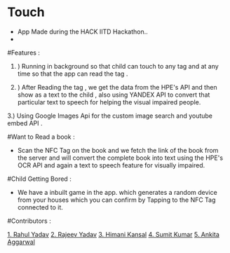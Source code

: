 # Touch


- App Made during the HACK IITD Hackathon..
- 
#Features :

1. ) Running in background so that child can touch to any tag and at any time so that the app can read the tag . 

2. ) After Reading the tag , we get the data from the HPE's API and then show as a text to the child , also  using YANDEX API to convert that particular text to speech for helping the visual impaired people.

3.) Using Google Images Api for the custom image search and youtube embed API .

#Want to Read a book :

- Scan the NFC Tag on the book and we fetch the link of the book from the server and will convert the complete book into text using the HPE's  OCR API and again a text to speech feature for visually impaired.

#Child Getting Bored :

- We have a inbuilt game in the app. which generates a random device from your houses which you can confirm by Tapping to the NFC Tag connected to it.


#Contributors :

[1. Rahul Yadav](https://www.github.com/rahulyadav20111995)
[2. Rajeev Yadav](https://www.github.com/rajeevbaalwan)
[3. Himani Kansal](https://www.github.com/himani-kansal)
[4. Sumit Kumar](https://www.github.com/sumitkrq)
[5. Ankita Aggarwal](https://www.github.com/AnkitaAggarwal)


